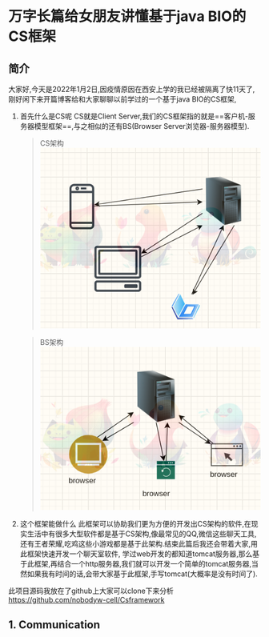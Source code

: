 # 万字长篇给女朋友讲懂基于java BIO的CS框架

## 简介
大家好,今天是2022年1月2日,因疫情原因在西安上学的我已经被隔离了快11天了,刚好闲下来开篇博客给和大家聊聊以前学过的一个基于java BIO的CS框架,

1. 首先什么是CS呢
   CS就是Client Server,我们的CS框架指的就是==客户机-服务器模型框架==,与之相似的还有BS(Browser Server浏览器-服务器模型).
   > CS架构
   ![CS](./pic/2022-01-02-15-27-33.png)
   
    > BS架构
    ![BS](./pic/2022-01-02-15-31-34.png)
2. 这个框架能做什么
   此框架可以协助我们更为方便的开发出CS架构的软件,在现实生活中有很多大型软件都是基于CS架构,像最常见的QQ,微信这些聊天工具,还有王者荣耀,吃鸡这些小游戏都是基于此架构.结束此篇后我还会带着大家,用此框架快速开发一个聊天室软件,
   学过web开发的都知道tomcat服务器,那么基于此框架,再结合一个http服务器,我们就可以开发一个简单的tomcat服务器,当然如果我有时间的话,会带大家基于此框架,手写tomcat(大概率是没有时间了).

此项目源码我放在了github上大家可以clone下来分析 https://github.com/nobodyw-cell/Csframework

## 1. Communication


